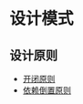 # 设计模式


## 设计原则

* [开闭原则](src/main/java/com/hejz/model/openclose/开闭原则.md)
* [依赖倒置原则](src/main/java/com/hejz/model/dependenceinversion/依赖倒置原则.md)
